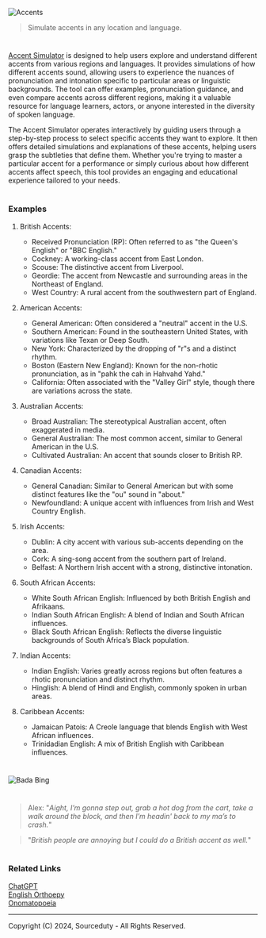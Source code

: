 ![Accents](https://github.com/user-attachments/assets/a60e4c96-cc0c-4b75-a377-17432685db6c)

> Simulate accents in any location and language.

#

[Accent Simulator](https://chatgpt.com/g/g-2DXQ4VWtH-accent-simulator) is designed to help users explore and understand different accents from various regions and languages. It provides simulations of how different accents sound, allowing users to experience the nuances of pronunciation and intonation specific to particular areas or linguistic backgrounds. The tool can offer examples, pronunciation guidance, and even compare accents across different regions, making it a valuable resource for language learners, actors, or anyone interested in the diversity of spoken language.

The Accent Simulator operates interactively by guiding users through a step-by-step process to select specific accents they want to explore. It then offers detailed simulations and explanations of these accents, helping users grasp the subtleties that define them. Whether you're trying to master a particular accent for a performance or simply curious about how different accents affect speech, this tool provides an engaging and educational experience tailored to your needs.

#
### Examples

1. British Accents:
   - Received Pronunciation (RP): Often referred to as "the Queen's English" or "BBC English."
   - Cockney: A working-class accent from East London.
   - Scouse: The distinctive accent from Liverpool.
   - Geordie: The accent from Newcastle and surrounding areas in the Northeast of England.
   - West Country: A rural accent from the southwestern part of England.

2. American Accents:
   - General American: Often considered a "neutral" accent in the U.S.
   - Southern American: Found in the southeastern United States, with variations like Texan or Deep South.
   - New York: Characterized by the dropping of "r"s and a distinct rhythm.
   - Boston (Eastern New England): Known for the non-rhotic pronunciation, as in "pahk the cah in Hahvahd Yahd."
   - California: Often associated with the "Valley Girl" style, though there are variations across the state.

3. Australian Accents:
   - Broad Australian: The stereotypical Australian accent, often exaggerated in media.
   - General Australian: The most common accent, similar to General American in the U.S.
   - Cultivated Australian: An accent that sounds closer to British RP.

4. Canadian Accents:
   - General Canadian: Similar to General American but with some distinct features like the "ou" sound in "about."
   - Newfoundland: A unique accent with influences from Irish and West Country English.

5. Irish Accents:
   - Dublin: A city accent with various sub-accents depending on the area.
   - Cork: A sing-song accent from the southern part of Ireland.
   - Belfast: A Northern Irish accent with a strong, distinctive intonation.

6. South African Accents:
   - White South African English: Influenced by both British English and Afrikaans.
   - Indian South African English: A blend of Indian and South African influences.
   - Black South African English: Reflects the diverse linguistic backgrounds of South Africa’s Black population.

7. Indian Accents:
   - Indian English: Varies greatly across regions but often features a rhotic pronunciation and distinct rhythm.
   - Hinglish: A blend of Hindi and English, commonly spoken in urban areas.

8. Caribbean Accents:
   - Jamaican Patois: A Creole language that blends English with West African influences.
   - Trinidadian English: A mix of British English with Caribbean influences.
  
#

![Bada Bing](https://github.com/user-attachments/assets/9dc9da5d-4195-4415-947e-9ed26982c491)

#

> Alex: "*Aight, I’m gonna step out, grab a hot dog from the cart, take a walk around the block, and then I’m headin' back to my ma’s to crash.*"

> "*British people are annoying but I could do a British accent as well.*"

#
### Related Links

[ChatGPT](https://github.com/sourceduty/ChatGPT)
<br>
[English Orthoepy](https://github.com/sourceduty/English_Orthoepy)
<br>
[Onomatopoeia](https://chatgpt.com/g/g-JEHdIpJiN-onomatopoeia)

***
Copyright (C) 2024, Sourceduty - All Rights Reserved.
